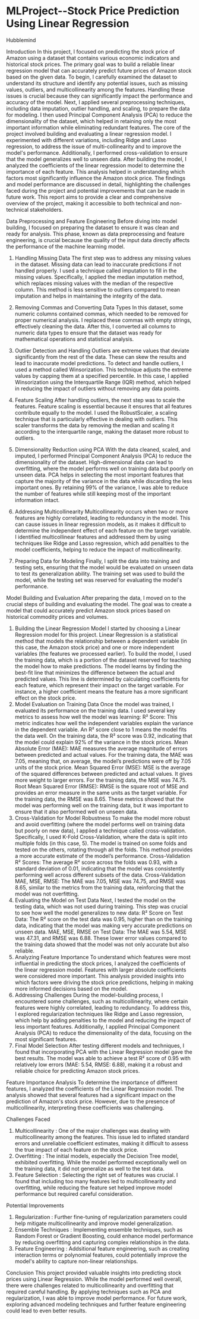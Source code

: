# MLProject--Stock Price Prediction Using Linear Regression
Hubblemind

Introduction
In this project, I focused on predicting the stock price of Amazon using a dataset that contains various economic indicators and historical stock prices. The primary goal was to build a reliable linear regression model that can accurately predict future prices of Amazon stock based on the given data.
To begin, I carefully examined the dataset to understand its structure and identify any potential issues, such as missing values, outliers, and multicollinearity among the features. Handling these issues is crucial because they can significantly impact the performance and accuracy of the model.
Next, I applied several preprocessing techniques, including data imputation, outlier handling, and scaling, to prepare the data for modeling. I then used Principal Component Analysis (PCA) to reduce the dimensionality of the dataset, which helped in retaining only the most important information while eliminating redundant features.
The core of the project involved building and evaluating a linear regression model. I experimented with different variations, including Ridge and Lasso regression, to address the issue of multi-collinearity and to improve the model's performance. Additionally, I performed cross-validation to ensure that the model generalizes well to unseen data.
After building the model, I analyzed the coefficients of the linear regression model to determine the importance of each feature. This analysis helped in understanding which factors most significantly influence the Amazon stock price.
The findings and model performance are discussed in detail, highlighting the challenges faced during the project and potential improvements that can be made in future work. This report aims to provide a clear and comprehensive overview of the project, making it accessible to both technical and non-technical stakeholders.

Data Preprocessing and Feature Engineering
Before diving into model building, I focused on preparing the dataset to ensure it was clean and ready for analysis. This phase, known as data preprocessing and feature engineering, is crucial because the quality of the input data directly affects the performance of the machine learning model.
1. Handling Missing Data
The first step was to address any missing values in the dataset. Missing data can lead to inaccurate predictions if not handled properly. I used a technique called imputation to fill in the missing values. Specifically, I applied the median imputation method, which replaces missing values with the median of the respective column. This method is less sensitive to outliers compared to mean imputation and helps in maintaining the integrity of the data.
2. Removing Commas and Converting Data Types
In this dataset, some numeric columns contained commas, which needed to be removed for proper numerical analysis. I replaced these commas with empty strings, effectively cleaning the data. After this, I converted all columns to numeric data types to ensure that the dataset was ready for mathematical operations and statistical analysis.
3. Outlier Detection and Handling
Outliers are extreme values that deviate significantly from the rest of the data. These can skew the results and lead to inaccurate model predictions. To detect and handle outliers, I used a method called Winsorization. This technique adjusts the extreme values by capping them at a specified percentile. In this case, I applied Winsorization using the Interquartile Range (IQR) method, which helped in reducing the impact of outliers without removing any data points.
4. Feature Scaling
After handling outliers, the next step was to scale the features. Feature scaling is essential because it ensures that all features contribute equally to the model. I used the RobustScaler, a scaling technique that is particularly effective in dealing with outliers. This scaler transforms the data by removing the median and scaling it according to the interquartile range, making the dataset more robust to outliers.
5. Dimensionality Reduction using PCA
With the data cleaned, scaled, and imputed, I performed Principal Component Analysis (PCA) to reduce the dimensionality of the dataset. High-dimensional data can lead to overfitting, where the model performs well on training data but poorly on unseen data. PCA helps in selecting the most important features that capture the majority of the variance in the data while discarding the less important ones. By retaining 99% of the variance, I was able to reduce the number of features while still keeping most of the important information intact.

6. Addressing Multicollinearity
Multicollinearity occurs when two or more features are highly correlated, leading to redundancy in the model. This can cause issues in linear regression models, as it makes it difficult to determine the independent effect of each feature on the target variable. I identified multicollinear features and addressed them by using techniques like Ridge and Lasso regression, which add penalties to the model coefficients, helping to reduce the impact of multicollinearity.
7. Preparing Data for Modeling
Finally, I split the data into training and testing sets, ensuring that the model would be evaluated on unseen data to test its generalization ability. The training set was used to build the model, while the testing set was reserved for evaluating the model's performance.


Model Building and Evaluation
After preparing the data, I moved on to the crucial steps of building and evaluating the model. The goal was to create a model that could accurately predict Amazon stock prices based on historical commodity prices and volumes.
1. Building the Linear Regression Model
I started by choosing a Linear Regression model for this project. Linear Regression is a statistical method that models the relationship between a dependent variable (in this case, the Amazon stock price) and one or more independent variables (the features we processed earlier).
To build the model, I used the training data, which is a portion of the dataset reserved for teaching the model how to make predictions. The model learns by finding the best-fit line that minimizes the difference between the actual and predicted values. This line is determined by calculating coefficients for each feature, which represent their impact on the target variable. For instance, a higher coefficient means the feature has a more significant effect on the stock price.
2. Model Evaluation on Training Data
Once the model was trained, I evaluated its performance on the training data. I used several key metrics to assess how well the model was learning:
R² Score: This metric indicates how well the independent variables explain the variance in the dependent variable. An R² score close to 1 means the model fits the data well. On the training data, the R² score was 0.92, indicating that the model could explain 92% of the variance in the stock prices.
Mean Absolute Error (MAE): MAE measures the average magnitude of errors between predicted and actual values. For the training data, the MAE was 7.05, meaning that, on average, the model’s predictions were off by 7.05 units of the stock price.
Mean Squared Error (MSE): MSE is the average of the squared differences between predicted and actual values. It gives more weight to larger errors. For the training data, the MSE was 74.75.
Root Mean Squared Error (RMSE): RMSE is the square root of MSE and provides an error measure in the same units as the target variable. For the training data, the RMSE was 8.65.
These metrics showed that the model was performing well on the training data, but it was important to ensure that it also performed well on unseen data.
3. Cross-Validation for Model Robustness
To make the model more robust and avoid overfitting (where the model performs well on training data but poorly on new data), I applied a technique called cross-validation. Specifically, I used K-Fold Cross-Validation, where the data is split into multiple folds (in this case, 5). The model is trained on some folds and tested on the others, rotating through all the folds. This method provides a more accurate estimate of the model’s performance.
Cross-Validation R² Scores: The average R² score across the folds was 0.93, with a standard deviation of 0.01, indicating that the model was consistently performing well across different subsets of the data.
Cross-Validation MAE, MSE, RMSE: The MAE was 7.05, MSE was 74.75, and RMSE was 8.65, similar to the metrics from the training data, reinforcing that the model was not overfitting.
4. Evaluating the Model on Test Data
Next, I tested the model on the testing data, which was not used during training. This step was crucial to see how well the model generalizes to new data:
R² Score on Test Data: The R² score on the test data was 0.95, higher than on the training data, indicating that the model was making very accurate predictions on unseen data.
MAE, MSE, RMSE on Test Data: The MAE was 5.54, MSE was 47.31, and RMSE was 6.88. These lower error values compared to the training data showed that the model was not only accurate but also reliable.
5. Analyzing Feature Importance
To understand which features were most influential in predicting the stock prices, I analyzed the coefficients of the linear regression model. Features with larger absolute coefficients were considered more important. This analysis provided insights into which factors were driving the stock price predictions, helping in making more informed decisions based on the model.
6. Addressing Challenges
During the model-building process, I encountered some challenges, such as multicollinearity, where certain features were highly correlated, leading to redundancy. To address this, I explored regularization techniques like Ridge and Lasso regression, which help by adding penalties to the model and reducing the impact of less important features. Additionally, I applied Principal Component Analysis (PCA) to reduce the dimensionality of the data, focusing on the most significant features.
7. Final Model Selection
After testing different models and techniques, I found that incorporating PCA with the Linear Regression model gave the best results. The model was able to achieve a test R² score of 0.95 with relatively low errors (MAE: 5.54, RMSE: 6.88), making it a robust and reliable choice for predicting Amazon stock prices.



  Feature Importance Analysis
To determine the importance of different features, I analyzed the coefficients of the Linear Regression model. The analysis showed that several features had a significant impact on the prediction of Amazon's stock price. However, due to the presence of multicollinearity, interpreting these coefficients was challenging.

Challenges Faced
1. Multicollinearity : One of the major challenges was dealing with multicollinearity among the features. This issue led to inflated standard errors and unreliable coefficient estimates, making it difficult to assess the true impact of each feature on the stock price.
2.  Overfitting :  The initial models, especially the Decision Tree model, exhibited overfitting. While the model performed exceptionally well on the training data, it did not generalize as well to the test data.
3. Feature Selection :  Selecting the right set of features was crucial. I found that including too many features led to multicollinearity and overfitting, while reducing the feature set helped improve model performance but required careful consideration.


Potential Improvements
1. Regularization : Further fine-tuning of regularization parameters could help mitigate multicollinearity and improve model generalization.
2. Ensemble Techniques :  Implementing ensemble techniques, such as Random Forest or Gradient Boosting, could enhance model performance by reducing overfitting and capturing complex relationships in the data.
3. Feature Engineering :  Addsitional feature engineering, such as creating interaction terms or polynomial features, could potentially improve the model's ability to capture non-linear relationships.

Conclusion
This project provided valuable insights into predicting stock prices using Linear Regression. While the model performed well overall, there were challenges related to multicollinearity and overfitting that required careful handling. By applying techniques such as PCA and regularization, I was able to improve model performance. For future work, exploring advanced modeling techniques and further feature engineering could lead to even better results.


